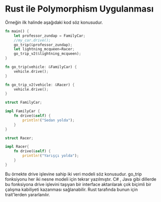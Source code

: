 # Rust ile Polymorphism Uygulanması

Örneğin ilk halinde aşağıdaki kod söz konusudur.

```rust
fn main() {
    let professor_zundap = FamilyCar;
    //my_car.drive();
    go_trip(&professor_zundap);
    let lightning_mcqueen=Racer;
    go_trip_v2(&lightning_mcqueen);
}

fn go_trip(vehicle: &FamilyCar) {
    vehicle.drive();
}

fn go_trip_v2(vehicle: &Racer) {
    vehicle.drive();
}

struct FamilyCar;

impl FamilyCar {
    fn drive(&self) {
        println!("Sedan yolda");
    }
}

struct Racer;

impl Racer{
    fn drive(&self) {
        println!("Yarışçı yolda");
    }
}
```

Bu örnekte drive işlevine sahip iki veri modeli söz konusudur. go_trip fonksiyonu her iki nesne modeli için tekrar yazılmıştır. C# , Java gibi dillerde bu fonksiyona drive işlevini taşıyan bir interface aktarılarak çok biçimli bir çalışma kabiliyeti kazanması sağlanabilir. Rust tarafında bunun için trait'lerden yararlanılır.

